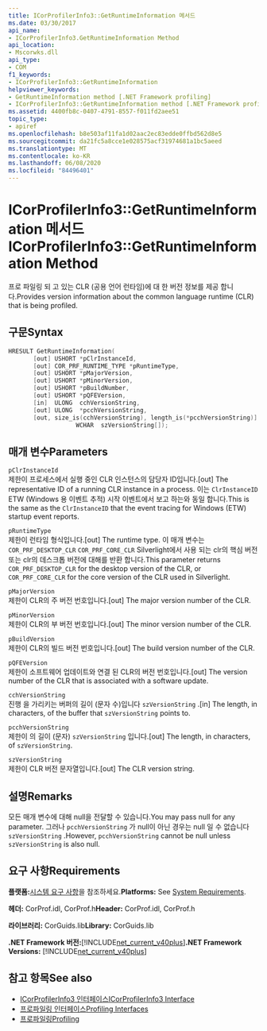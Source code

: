 ```yaml
---
title: ICorProfilerInfo3::GetRuntimeInformation 메서드
ms.date: 03/30/2017
api_name:
- ICorProfilerInfo3.GetRuntimeInformation Method
api_location:
- Mscorwks.dll
api_type:
- COM
f1_keywords:
- ICorProfilerInfo3::GetRuntimeInformation
helpviewer_keywords:
- GetRuntimeInformation method [.NET Framework profiling]
- ICorProfilerInfo3::GetRuntimeInformation method [.NET Framework profiling]
ms.assetid: 4400fb8c-0407-4791-8557-f011fd2aee51
topic_type:
- apiref
ms.openlocfilehash: b8e503af11fa1d02aac2ec83edde0ffbd562d8e5
ms.sourcegitcommit: da21fc5a8cce1e028575acf31974681a1bc5aeed
ms.translationtype: MT
ms.contentlocale: ko-KR
ms.lasthandoff: 06/08/2020
ms.locfileid: "84496401"
---
```

# <a name="icorprofilerinfo3getruntimeinformation-method"></a><span data-ttu-id="06c93-102">ICorProfilerInfo3::GetRuntimeInformation 메서드</span><span class="sxs-lookup"><span data-stu-id="06c93-102">ICorProfilerInfo3::GetRuntimeInformation Method</span></span>
<span data-ttu-id="06c93-103">프로 파일링 되 고 있는 CLR (공용 언어 런타임)에 대 한 버전 정보를 제공 합니다.</span><span class="sxs-lookup"><span data-stu-id="06c93-103">Provides version information about the common language runtime (CLR) that is being profiled.</span></span>  
  
## <a name="syntax"></a><span data-ttu-id="06c93-104">구문</span><span class="sxs-lookup"><span data-stu-id="06c93-104">Syntax</span></span>  
  
```cpp  
HRESULT GetRuntimeInformation(  
       [out] USHORT *pClrInstanceId,  
       [out] COR_PRF_RUNTIME_TYPE *pRuntimeType,  
       [out] USHORT *pMajorVersion,  
       [out] USHORT *pMinorVersion,  
       [out] USHORT *pBuildNumber,  
       [out] USHORT *pQFEVersion,  
       [in]  ULONG  cchVersionString,  
       [out] ULONG  *pcchVersionString,  
       [out, size_is(cchVersionString), length_is(*pcchVersionString)]  
                   WCHAR  szVersionString[]);  
```  
  
## <a name="parameters"></a><span data-ttu-id="06c93-105">매개 변수</span><span class="sxs-lookup"><span data-stu-id="06c93-105">Parameters</span></span>  
 `pClrInstanceId`  
 <span data-ttu-id="06c93-106">제한이 프로세스에서 실행 중인 CLR 인스턴스의 담당자 ID입니다.</span><span class="sxs-lookup"><span data-stu-id="06c93-106">[out] The representative ID of a running CLR instance in a process.</span></span> <span data-ttu-id="06c93-107">이는 `ClrInstanceID` ETW (Windows 용 이벤트 추적) 시작 이벤트에서 보고 하는와 동일 합니다.</span><span class="sxs-lookup"><span data-stu-id="06c93-107">This is the same as the `ClrInstanceID` that the event tracing for Windows (ETW) startup event reports.</span></span>  
  
 `pRuntimeType`  
 <span data-ttu-id="06c93-108">제한이 런타임 형식입니다.</span><span class="sxs-lookup"><span data-stu-id="06c93-108">[out] The runtime type.</span></span> <span data-ttu-id="06c93-109">이 매개 변수는 `COR_PRF_DESKTOP_CLR` `COR_PRF_CORE_CLR` Silverlight에서 사용 되는 clr의 핵심 버전 또는 clr의 데스크톱 버전에 대해를 반환 합니다.</span><span class="sxs-lookup"><span data-stu-id="06c93-109">This parameter returns `COR_PRF_DESKTOP_CLR` for the desktop version of the CLR, or `COR_PRF_CORE_CLR` for the core version of the CLR used in Silverlight.</span></span>  
  
 `pMajorVersion`  
 <span data-ttu-id="06c93-110">제한이 CLR의 주 버전 번호입니다.</span><span class="sxs-lookup"><span data-stu-id="06c93-110">[out] The major version number of the CLR.</span></span>  
  
 `pMinorVersion`  
 <span data-ttu-id="06c93-111">제한이 CLR의 부 버전 번호입니다.</span><span class="sxs-lookup"><span data-stu-id="06c93-111">[out] The minor version number of the CLR.</span></span>  
  
 `pBuildVersion`  
 <span data-ttu-id="06c93-112">제한이 CLR의 빌드 버전 번호입니다.</span><span class="sxs-lookup"><span data-stu-id="06c93-112">[out] The build version number of the CLR.</span></span>  
  
 `pQFEVersion`  
 <span data-ttu-id="06c93-113">제한이 소프트웨어 업데이트와 연결 된 CLR의 버전 번호입니다.</span><span class="sxs-lookup"><span data-stu-id="06c93-113">[out] The version number of the CLR that is associated with a software update.</span></span>  
  
 `cchVersionString`  
 <span data-ttu-id="06c93-114">진행 을 가리키는 버퍼의 길이 (문자 수)입니다 `szVersionString` .</span><span class="sxs-lookup"><span data-stu-id="06c93-114">[in] The length, in characters, of the buffer that `szVersionString` points to.</span></span>  
  
 `pcchVersionString`  
 <span data-ttu-id="06c93-115">제한이 의 길이 (문자) `szVersionString` 입니다.</span><span class="sxs-lookup"><span data-stu-id="06c93-115">[out] The length, in characters, of `szVersionString`.</span></span>  
  
 `szVersionString`  
 <span data-ttu-id="06c93-116">제한이 CLR 버전 문자열입니다.</span><span class="sxs-lookup"><span data-stu-id="06c93-116">[out] The CLR version string.</span></span>  
  
## <a name="remarks"></a><span data-ttu-id="06c93-117">설명</span><span class="sxs-lookup"><span data-stu-id="06c93-117">Remarks</span></span>  
 <span data-ttu-id="06c93-118">모든 매개 변수에 대해 null을 전달할 수 있습니다.</span><span class="sxs-lookup"><span data-stu-id="06c93-118">You may pass null for any parameter.</span></span> <span data-ttu-id="06c93-119">그러나 `pcchVersionString` 가 null이 아닌 경우는 null 일 수 없습니다 `szVersionString` .</span><span class="sxs-lookup"><span data-stu-id="06c93-119">However, `pcchVersionString` cannot be null unless `szVersionString` is also null.</span></span>  
  
## <a name="requirements"></a><span data-ttu-id="06c93-120">요구 사항</span><span class="sxs-lookup"><span data-stu-id="06c93-120">Requirements</span></span>  
 <span data-ttu-id="06c93-121">**플랫폼:**[시스템 요구 사항](../../get-started/system-requirements.md)을 참조하세요.</span><span class="sxs-lookup"><span data-stu-id="06c93-121">**Platforms:** See [System Requirements](../../get-started/system-requirements.md).</span></span>  
  
 <span data-ttu-id="06c93-122">**헤더:** CorProf.idl, CorProf.h</span><span class="sxs-lookup"><span data-stu-id="06c93-122">**Header:** CorProf.idl, CorProf.h</span></span>  
  
 <span data-ttu-id="06c93-123">**라이브러리:** CorGuids.lib</span><span class="sxs-lookup"><span data-stu-id="06c93-123">**Library:** CorGuids.lib</span></span>  
  
 <span data-ttu-id="06c93-124">**.NET Framework 버전:**[!INCLUDE[net_current_v40plus](../../../../includes/net-current-v40plus-md.md)]</span><span class="sxs-lookup"><span data-stu-id="06c93-124">**.NET Framework Versions:** [!INCLUDE[net_current_v40plus](../../../../includes/net-current-v40plus-md.md)]</span></span>  
  
## <a name="see-also"></a><span data-ttu-id="06c93-125">참고 항목</span><span class="sxs-lookup"><span data-stu-id="06c93-125">See also</span></span>

- [<span data-ttu-id="06c93-126">ICorProfilerInfo3 인터페이스</span><span class="sxs-lookup"><span data-stu-id="06c93-126">ICorProfilerInfo3 Interface</span></span>](icorprofilerinfo3-interface.md)
- [<span data-ttu-id="06c93-127">프로파일링 인터페이스</span><span class="sxs-lookup"><span data-stu-id="06c93-127">Profiling Interfaces</span></span>](profiling-interfaces.md)
- [<span data-ttu-id="06c93-128">프로파일링</span><span class="sxs-lookup"><span data-stu-id="06c93-128">Profiling</span></span>](index.md)
